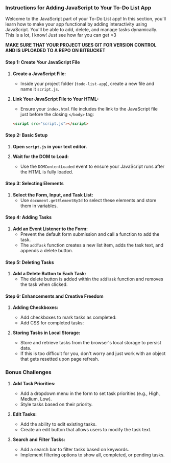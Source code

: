 ### Instructions for Adding JavaScript to Your To-Do List App

Welcome to the JavaScript part of your To-Do List app! In this section, you'll learn how to make your app functional by adding interactivity using JavaScript. You'll be able to add, delete, and manage tasks dynamically. This is a lot, I know! Just see how far you can get <3

**MAKE SURE THAT YOUR PROJECT USES GIT FOR VERSION CONTROL AND IS UPLOADED TO A REPO ON BITBUCKET**


#### Step 1: Create Your JavaScript File

1. **Create a JavaScript File:**
   - Inside your project folder (`todo-list-app`), create a new file and name it `script.js`.

2. **Link Your JavaScript File to Your HTML:**
   - Ensure your `index.html` file includes the link to the JavaScript file just before the closing `</body>` tag:

   ```html
   <script src="script.js"></script>
   ```

#### Step 2: Basic Setup

1. **Open `script.js` in your text editor.**

2. **Wait for the DOM to Load:**
   - Use the `DOMContentLoaded` event to ensure your JavaScript runs after the HTML is fully loaded.


#### Step 3: Selecting Elements

1. **Select the Form, Input, and Task List:**
   - Use `document.getElementById` to select these elements and store them in variables.


#### Step 4: Adding Tasks

1. **Add an Event Listener to the Form:**
   - Prevent the default form submission and call a function to add the task.
   - The `addTask` function creates a new list item, adds the task text, and appends a delete button.

#### Step 5: Deleting Tasks

1. **Add a Delete Button to Each Task:**
   - The delete button is added within the `addTask` function and removes the task when clicked.

#### Step 6: Enhancements and Creative Freedom

1. **Adding Checkboxes:**
   - Add checkboxes to mark tasks as completed:
   - Add CSS for completed tasks:


2. **Storing Tasks in Local Storage:**
   - Store and retrieve tasks from the browser's local storage to persist data.
   - If this is too difficult for you, don't worry and just work with an object that gets resetted upon page refresh.


### Bonus Challenges

1. **Add Task Priorities:**
   - Add a dropdown menu in the form to set task priorities (e.g., High, Medium, Low).
   - Style tasks based on their priority.

2. **Edit Tasks:**
   - Add the ability to edit existing tasks.
   - Create an edit button that allows users to modify the task text.

3. **Search and Filter Tasks:**
   - Add a search bar to filter tasks based on keywords.
   - Implement filtering options to show all, completed, or pending tasks.

